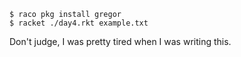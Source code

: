```
$ raco pkg install gregor
$ racket ./day4.rkt example.txt
```

Don't judge, I was pretty tired when I was writing this.

